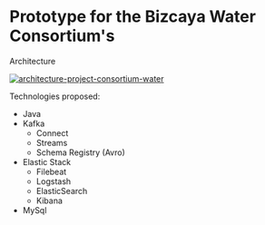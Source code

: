 # Prototype for the Bizcaya Water Consortium's

Architecture

<a href="https://ibb.co/q1yF16L"><img src="https://i.ibb.co/dKWJKZs/architecture-project-consortium-water.png" alt="architecture-project-consortium-water" border="0"></a>

Technologies proposed:
- Java 
- Kafka
  - Connect
  - Streams
  - Schema Registry (Avro)
- Elastic Stack
  - Filebeat
  - Logstash
  - ElasticSearch
  - Kibana
- MySql
